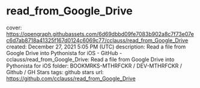 # read_from_Google_Drive

cover: https://opengraph.githubassets.com/6d69dbbd09fe7083b902a8c7f73e07ec6d7ab8718a41325f167d0124c6069c77/cclauss/read_from_Google_Drive
created: December 27, 2021 5:05 PM (UTC)
description: Read a file from Google Drive into Pythonista for iOS - GitHub - cclauss/read_from_Google_Drive: Read a file from Google Drive into Pythonista for iOS
folder: BOOKMRKS-MTHRFCKR / DEV-MTHRFCKR / Github / GH Stars
tags: github stars
url: https://github.com/cclauss/read_from_Google_Drive
